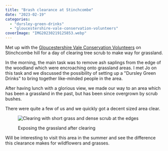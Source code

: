 ```yaml
---
title: "Brash clearance at Stinchcombe"
date: "2023-02-19"
categories: 
  - "dursley-green-drinks"
  - "gloucestershire-vale-conservation-volunteers"
coverImage: "IMG20230219125853.webp"
---
```


Met up with the [Gloucestershire Vale Conservation Volunteers](http://www.gvcv.org.uk/) on Stinchcombe hill for a day of clearing tree scrub to make way for grassland.

In the morning, the main task was to remove ash saplings from the edge of the woodland which were encroaching onto grassland areas. I met Jo on this task and we discussed the possibility of setting up a "Dursley Green Drinks" to bring together like-minded people in the area.

After having lunch with a glorious view, we made our way to an area which has been a grassland in the past, but has been since overgrown by scrub bushes.

There were quite a few of us and we quickly got a decent sized area clear.

<figure>

![Clearing with short grass and dense scrub at the edges](images/IMG20230219140135-1024x768.webp)

<figcaption>

Exposing the grassland after clearing

</figcaption>

</figure>

Will be interesting to visit this area in the summer and see the difference this clearance makes for wildflowers and grasses.
